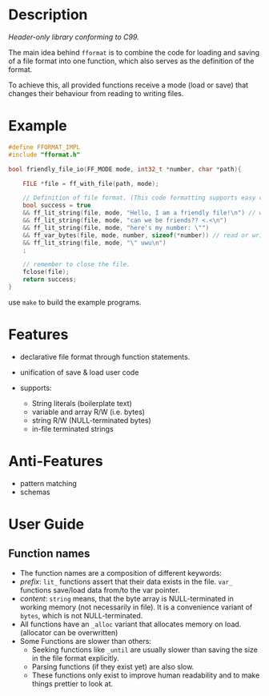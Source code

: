 # Description
*Header-only library conforming to C99.*

The main idea behind `fformat` is to combine the code for loading and saving of a file format into one function, which also serves as the definition of the format.

To achieve this, all provided functions receive a mode (load or save) that changes their behaviour from reading to writing files.

# Example
```c
#define FFORMAT_IMPL
#include "fformat.h"

bool friendly_file_io(FF_MODE mode, int32_t *number, char *path){

    FILE *file = ff_with_file(path, mode);

    // Definition of file format. (This code formatting supports easy copy pasting of lines)
    bool success = true
    && ff_lit_string(file, mode, "Hello, I am a friendly file!\n") // write or assert strings
    && ff_lit_string(file, mode, "can we be friends?? <.<\n")
    && ff_lit_string(file, mode, "here's my number: \"")
    && ff_var_bytes(file, mode, number, sizeof(*number)) // read or write data
    && ff_lit_string(file, mode, "\" uwu\n")
    ;

    // remember to close the file.
    fclose(file);
    return success;
}
```
use `make` to build the example programs.

# Features
- declarative file format through function statements.
- unification of save & load user code

- supports:
    - String literals (boilerplate text)
    - variable and array R/W (i.e. bytes)
    - string R/W (NULL-terminated bytes)
    - in-file terminated strings

# Anti-Features
- pattern matching
- schemas

# User Guide

## Function names
- The function names are a composition of different keywords:
- *prefix*: `lit_` functions assert that their data exists in the file. `var_` functions save/load data from/to the var pointer.
- *content*: `string` means, that the byte array is NULL-terminated in working memory (not necessarily in file).
  It is a convenience variant of `bytes`, which is not NULL-terminated.
- All functions have an `_alloc` variant that allocates memory on load. (allocator can be overwritten)
- Some Functions are slower than others:
    - Seeking functions like `_until` are usually slower than saving the size in the file format explicitly.
    - Parsing functions (if they exist yet) are also slow.
    - These functions only exist to improve human readability and to make things prettier to look at.
